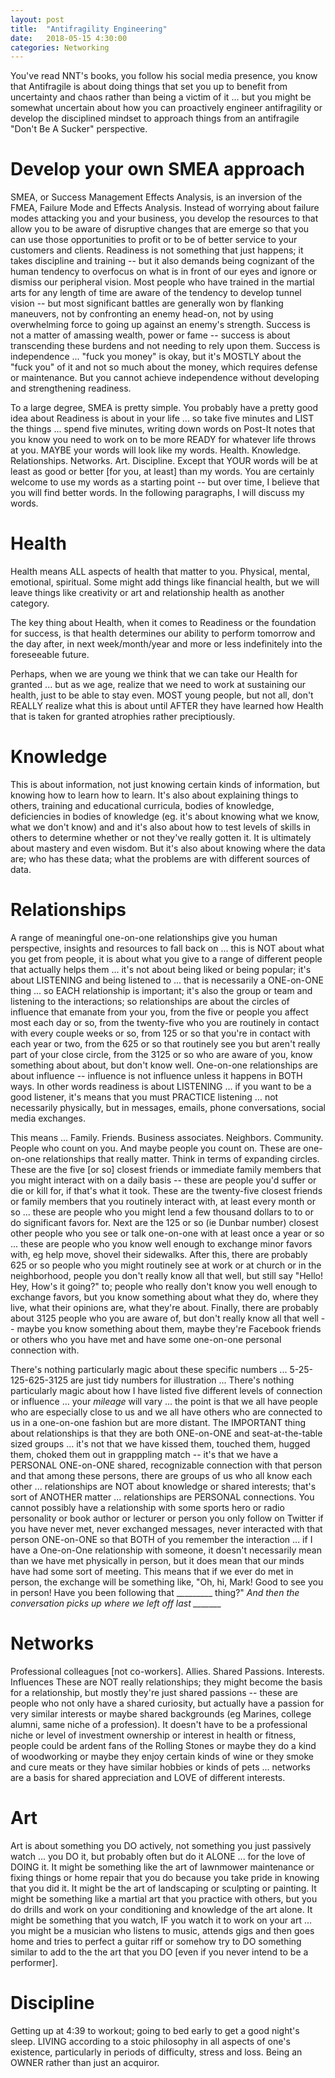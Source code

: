 ```yaml
---
layout: post
title:  "Antifragility Engineering"
date:   2018-05-15 4:30:00
categories: Networking
---
```

You've read NNT's books, you follow his social media presence, you know that Antifragile is about doing things that set you up to benefit from uncertainty and chaos rather than being a victim of it ... but you might be somewhat uncertain about how you can proactively engineer antifragility or develop the disciplined mindset to approach things from an antifragile "Don't Be A Sucker" perspective.

# Develop your own SMEA approach
SMEA, or Success Management Effects Analysis, is an inversion of the FMEA, Failure Mode and Effects Analysis.  Instead of worrying about failure modes attacking you and your business, you develop the resources to that allow you to be aware of disruptive changes that are emerge so that you can use those opportunities to profit or to be of better service to your customers and clients. Readiness is not something that just happens; it takes discipline and training -- but it also demands being cognizant of the human tendency to overfocus on what is in front of our eyes and ignore or dismiss our peripheral vision. Most people who have trained in the martial arts for any length of time are aware of the tendency to develop tunnel vision -- but most significant battles are generally won by flanking maneuvers, not by confronting an enemy head-on, not by using overwhelming force to going up against an enemy's strength. Success is not a matter of amassing wealth, power or fame -- success is about transcending these burdens and not needing to rely upon them. Success is independence ... "fuck you money" is okay, but it's MOSTLY about the "fuck you" of it and not so much about the money, which requires defense or maintenance. But you cannot achieve independence without developing and strengthening readiness.

To a large degree, SMEA is pretty simple. You probably have a pretty good idea about Readiness is about in your life ... so take five minutes and LIST the things ... spend five minutes, writing down words on Post-It notes that you know you need to work on to be more READY for whatever life throws at you. MAYBE your words will look like my words. Health. Knowledge. Relationships. Networks. Art. Discipline. Except that YOUR words will be at least as good or better [for you, at least] than my words. You are certainly welcome to use my words as a starting point -- but over time, I believe that you will find better words. In the following paragraphs, I will discuss my words.  

# Health

Health means ALL aspects of health that matter to you. Physical, mental, emotional, spiritual. Some might add things like financial health, but we will leave things like creativity or art and relationship health as another category.

The key thing about Health, when it comes to Readiness or the foundation for success, is that health determines our ability to perform tomorrow and the day after, in next week/month/year and more or less indefinitely into the foreseeable future.

Perhaps, when we are young we think that we can take our Health for granted ... but as we age, realize that we need to work at sustaining our health, just to be able to stay even. MOST young people, but not all, don't REALLY realize what this is about until AFTER they have learned how Health that is taken for granted atrophies rather preciptiously.  

# Knowledge

This is about information, not just knowing certain kinds of information, but knowing how to learn how to learn. It's also about explaining things to others, training and educational curricula, bodies of knowledge, deficiencies in bodies of knowledge (eg. it's about knowing what we know, what we don't know) and and it's also about how to test levels of skills in others to determine whether or not they've really gotten it. It is ultimately about mastery and even wisdom. But it's also about knowing where the data are; who has these data; what the problems are with different sources of data.

# Relationships

A range of meaningful one-on-one relationships give you human perspective, insights and resources to fall back on ... this is NOT about what you get from people, it is about what you give to a range of different people that actually helps them ... it's not about being liked or being popular; it's about LISTENING and being listened to ... that is necessarily a ONE-on-ONE thing ... so EACH relationship is important; it's also the group or team and listening to the interactions; so relationships are about the circles of influence that emanate from your you, from the five or people you affect most each day or so, from the twenty-five who you are routinely in contact with every couple weeks or so, from 125 or so that you're in contact with each year or two, from the 625 or so that routinely see you but aren't really part of your close circle, from the 3125 or so who are aware of you, know something about about, but don't know well. One-on-one relationships are about influence -- influence is not influence unless it happens in BOTH ways. In other words readiness is about LISTENING ... if you want to be a good listener, it's means that you must PRACTICE listening ... not necessarily physically, but in messages, emails, phone conversations, social media exchanges.  

This means ... Family. Friends. Business associates. Neighbors. Community. People who count on you. And maybe people you count on. These are one-on-one relationships that really matter. Think in terms of expanding circles. These are the five [or so] closest friends or immediate family members that you might interact with on a daily basis -- these are people you'd suffer or die or kill for, if that's what it took. These are the twenty-five closest friends or family members that you routinely interact with, at least every month or so ... these are people who you might lend a few thousand dollars to to or do significant favors for. Next are the 125 or so (ie Dunbar number) closest other people who you see or talk one-on-one with at least once a year or so ... these are people who you know well enough to exchange minor favors with, eg help move, shovel their sidewalks. After this, there are probably 625 or so people who you might routinely see at work or at church or in the neighborhood, people you don't really know all that well, but still say "Hello! Hey, How's it going?" to; people who really don't know you well enough to exchange favors, but you know something about what they do, where they live, what their opinions are, what they're about. Finally, there are probably about 3125 people who you are aware of, but don't really know all that well -- maybe you know something about them, maybe they're Facebook friends or others who you have met and have some one-on-one personal connection with.

There's nothing particularly magic about these specific numbers ... 5-25-125-625-3125 are just tidy numbers for illustration ... There's nothing particularly magic about how I have listed five different levels of connection or influence ... your *mileage* will vary ... the point is that we all have people who are especially close to us and we all have others who are connected to us in a one-on-one fashion but are more distant. The IMPORTANT thing about relationships is that they are both ONE-on-ONE and seat-at-the-table sized groups ... it's not that we have kissed them, touched them, hugged them, choked them out in grapppling match -- it's that we have a PERSONAL ONE-on-ONE shared, recognizable connection with that person and that among these persons, there are groups of us who all know each other ... relationships are NOT about knowledge or shared interests; that's sort of ANOTHER matter ... relationships are PERSONAL connections. You cannot possibly have a relationship with some sports hero or radio personality or book author or lecturer or person you only follow on Twitter if you have never met, never exchanged messages, never interacted with that person ONE-on-ONE so that BOTH of you remember the interaction ... if I have a One-on-One relationship with someone, it doesn't necessarily mean than we have met physically in person, but it does mean that our minds have had some sort of meeting. This means that if we ever do met in person, the exchange will be something like, "Oh, hi, Mark! Good to see you in person! Have you been following that _________ thing?" *And then the conversation picks up where we left off last _______*   

# Networks

Professional colleagues [not co-workers]. Allies. Shared Passions. Interests. Influences These are NOT really relationships; they might become the basis for a relationship, but mostly they're just shared passions -- these are people who not only have a shared curiosity, but actually have a passion for very similar interests or maybe shared backgrounds (eg Marines, college alumni, same niche of a profession).  It doesn't have to be a professional niche or level of investment ownership or interest in health or fitness, people could be ardent fans of the Rolling Stones or maybe they do a kind of woodworking or maybe they enjoy certain kinds of wine or they smoke and cure meats or they have similar hobbies or kinds of pets ... networks are a basis for shared appreciation and LOVE of different interests.       

# Art

Art is about something you DO actively, not something you just passively watch ... you DO it, but probably often but do it ALONE ... for the love of DOING it. It might be something like the art of lawnmower maintenance or fixing things or home repair that you do because you take pride in knowing that you did it. It might be the art of landscaping or sculpting or painting. It might be something like a martial art that you practice with others, but you do drills and work on your conditioning and knowledge of the art alone. It might be something that you watch, IF you watch it to work on your art ... you might be a musician who listens to music, attends gigs and then goes home and tries to perfect a guitar riff or somehow try to DO something similar to add to the the art that you DO [even if you never intend to be a performer].

# Discipline

Getting up at 4:39 to workout; going to bed early to get a good night's sleep. LIVING according to a stoic philosophy in all aspects of one's existence, particularly in periods of difficulty, stress and loss. Being an OWNER rather than just an acquiror.   
